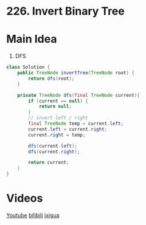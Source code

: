 # 226. Invert Binary Tree

# Main Idea
1. DFS

```java
class Solution {
    public TreeNode invertTree(TreeNode root) {
        return dfs(root);
    }

    private TreeNode dfs(final TreeNode current){
        if (current == null) {
            return null;
        }
        // invert left / right
        final TreeNode temp = current.left;
        current.left = current.right;
        current.right = temp;

        dfs(current.left);
        dfs(current.right);

        return current;
    }
}
```

# Videos
[Youtube](https://www.youtube.com/watch?v=sFAVJScBDWs)
[bilibili](https://www.bilibili.com/video/BV1rv411u7wo/)
[ixigua](https://www.ixigua.com/i7023403711170871844/)